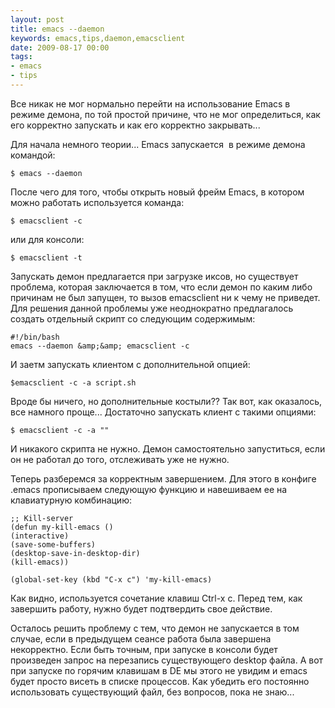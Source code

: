 ```yaml
---
layout: post
title: emacs --daemon
keywords: emacs,tips,daemon,emacsclient
date: 2009-08-17 00:00
tags:
- emacs
- tips
---
```

Все никак не мог нормально перейти на использование Emacs в режиме демона, по той простой причине, что не мог определиться, как его корректно запускать и как его корректно закрывать...

Для начала немного теории... Emacs запускается  в режиме демона командой:

    $ emacs --daemon

После чего для того, чтобы открыть новый фрейм Emacs, в котором можно работать используется команда:

    $ emacsclient -c

или для консоли:

    $ emacsclient -t

Запускать демон предлагается при загрузке иксов, но существует проблема, которая заключается в том, что если демон по каким либо причинам не был запущен, то вызов emacsclient ни к чему не приведет. Для решения данной проблемы уже неоднократно предлагалось создать отдельный скрипт со следующим содержимым:

    #!/bin/bash
    emacs --daemon &amp;&amp; emacsclient -c

И заетм запускать клиентом с дополнительной опцией:

    $emacsclient -c -a script.sh

Вроде бы ничего, но дополнительные костыли?? Так вот, как оказалось, все намного проще... Достаточно запускать клиент с такими опциями:

    $ emacsclient -c -a ""

И никакого скрипта не нужно. Демон самостоятельно запуститься, если он не работал до того, отслеживать уже не нужно.

Теперь разберемся за корректным завершением. Для этого в конфиге .emacs прописываем следующую функцию и навешиваем ее на клавиатурную комбинацию:

    ;; Kill-server
    (defun my-kill-emacs ()
    (interactive)
    (save-some-buffers)
    (desktop-save-in-desktop-dir)
    (kill-emacs))

    (global-set-key (kbd "C-x c") 'my-kill-emacs)

Как видно, используется сочетание клавиш Ctrl-x c. Перед тем, как завершить работу, нужно будет подтвердить свое действие.

Осталось решить проблему с тем, что демон не запускается в том случае, если в предыдущем сеансе работа была завершена некорректно. Если быть точным, при запуске в консоли будет произведен запрос на перезапись существующего desktop файла. А вот при запуске по горячим клавишам в DE мы этого не увидим и emacs будет просто висеть в списке процессов. Как убедить его постоянно использовать существующий файл, без вопросов, пока не знаю...
